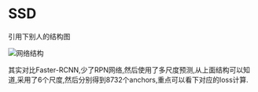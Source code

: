 # SSD

引用下别人的结构图



![网络结构](https://pic3.zhimg.com/80/v2-cad15a190c94ac354cfa3616ba305bce_1440w.jpg)



其实对比Faster-RCNN,少了RPN网络,然后使用了多尺度预测,从上面结构可以知道,采用了6个尺度,然后分别得到8732个anchors,重点可以看下对应的loss计算.
